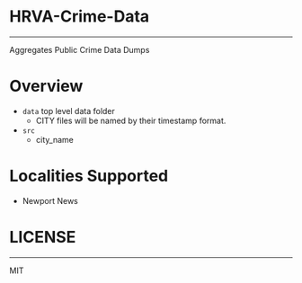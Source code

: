# HRVA-Crime-Data
---
Aggregates Public Crime Data Dumps


# Overview
- `data` top level data folder
  - CITY files will be named by their timestamp format.
- `src`
  - city_name

# Localities Supported
- Newport News


# LICENSE
----
MIT
